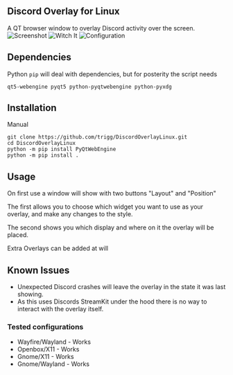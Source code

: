 ## Discord Overlay for Linux

A QT browser window to overlay Discord activity over the screen.
![Screenshot](https://user-images.githubusercontent.com/42376598/81101265-274ea100-8f0e-11ea-83dc-1a5476bffe3d.png)
![Witch It](https://user-images.githubusercontent.com/964775/81019917-99b47800-8e5f-11ea-9514-2b3cef24ebbf.png)
![Configuration](https://user-images.githubusercontent.com/535772/82892575-a2243e00-9f47-11ea-8d42-0ec08be39441.png)


## Dependencies

Python `pip` will deal with dependencies, but for posterity the script needs 

`qt5-webengine pyqt5 python-pyqtwebengine python-pyxdg`

## Installation

Manual
```
git clone https://github.com/trigg/DiscordOverlayLinux.git
cd DiscordOverlayLinux
python -m pip install PyQtWebEngine
python -m pip install .
```

## Usage

On first use a window will show with two buttons "Layout" and "Position"

The first allows you to choose which widget you want to use as your overlay, and make any changes to the style. 

The second shows you which display and where on it the overlay will be placed.

Extra Overlays can be added at will

## Known Issues
- Unexpected Discord crashes will leave the overlay in the state it was last showing.
- As this uses Discords StreamKit under the hood there is no way to interact with the overlay itself.

### Tested configurations

- Wayfire/Wayland - Works
- Openbox/X11     - Works
- Gnome/X11       - Works
- Gnome/Wayland   - Works
